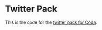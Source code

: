 # Twitter Pack
This is the code for the [twitter pack for Coda](https://coda.io/packs/twitter-10029). 
